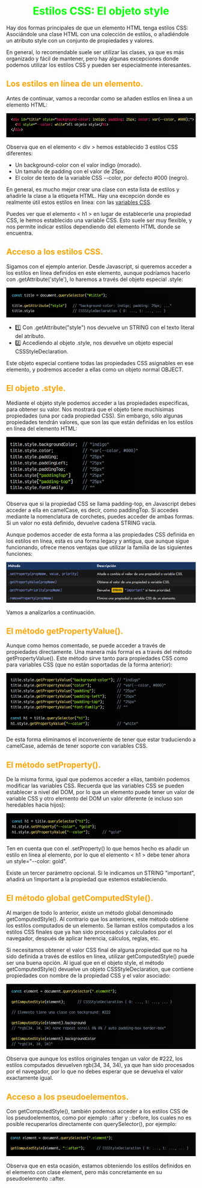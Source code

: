 # <span style="color:lime"><center>Estilos CSS: El objeto style</center></span>

Hay dos formas principales de que un elemento HTML tenga estilos CSS: Asociándole una clase HTML con una colección de estilos, o añadiéndole un atributo style con un conjunto de propiedades y valores.

En general, lo recomendable suele ser utilizar las clases, ya que es más organizado y fácil de mantener, pero hay algunas excepciones donde podemos utilizar los estilos CSS y pueden ser especialmente interesantes.

## <span style="color:orange">Los estilos en línea de un elemento.</span>

Antes de continuar, vamos a recordar como se añaden estilos en línea a un elemento HTML:

![alt text](./imagenes-el-objeto-style-css/image.png)

Observa que en el elemento < div > hemos establecido 3 estilos CSS diferentes:

   - Un background-color con el valor indigo (morado).
   - Un tamaño de padding con el valor de 25px.
   - El color de texto de la variable CSS --color, por defecto #000 (negro).

En general, es mucho mejor crear una clase con esta lista de estilos y añadirle la clase a la etiqueta HTML. Hay una excepción donde es realmente útil estos estilos en linea: con las [variables CSS](https://lenguajecss.com/css/variables-css/css-custom-properties/).

Puedes ver que el elemento < h1 > en lugar de establecerle una propiedad CSS, le hemos establecido una variable CSS. Esto suele ser muy flexible, y nos permite indicar estilos dependiendo del elemento HTML donde se encuentra.

## <span style="color:orange">Acceso a los estilos CSS.</span>
Sigamos con el ejemplo anterior. Desde Javascript, si queremos acceder a los estilos en línea definidos en este elemento, aunque podríamos hacerlo con .getAttribute('style'), lo haremos a través del objeto especial .style:

![alt text](./imagenes-el-objeto-style-css/image-1.png)


   - 1️⃣ Con .getAttribute("style") nos devuelve un STRING con el texto literal del atributo.
   - 2️⃣ Accediendo al objeto .style, nos devuelve un objeto especial CSSStyleDeclaration.

Este objeto especial contiene todas las propiedades CSS asignables en ese elemento, y podremos acceder a ellas como un objeto normal OBJECT.

## <span style="color:orange">El objeto .style.</span>
Mediante el objeto style podemos acceder a las propiedades especificas, para obtener su valor. Nos mostrará que el objeto tiene muchísimas propiedades (una por cada propiedad CSS). Sin embargo, sólo algunas propiedades tendrán valores, que son las que están definidas en los estilos en línea del elemento HTML:

![alt text](./imagenes-el-objeto-style-css/image-2.png)

Observa que si la propiedad CSS se llama padding-top, en Javascript debes acceder a ella en camelCase, es decir, como paddingTop. Si accedes mediante la nomenclatura de corchetes, puedes acceder de ambas formas. Si un valor no está definido, devuelve cadena STRING vacía.

Aunque podemos acceder de esta forma a las propiedades CSS definida en los estilos en línea, esta es una forma legacy y antigua, que aunque sigue funcionando, ofrece menos ventajas que utilizar la familia de las siguientes funciones:

![alt text](./imagenes-el-objeto-style-css/image-3.png)

Vamos a analizarlos a continuación.

## <span style="color:orange">El método getPropertyValue().</span>
Aunque como hemos comentado, se puede acceder a través de propiedades directamente. Una manera más formal es a través del método getPropertyValue(). Este método sirve tanto para propiedades CSS como para variables CSS (que no están soportadas de la forma anterior):

![alt text](./imagenes-el-objeto-style-css/image-4.png)

De esta forma eliminamos el inconveniente de tener que estar traduciendo a camelCase, además de tener soporte con variables CSS.

## <span style="color:orange">El método setProperty().</span>
De la misma forma, igual que podemos acceder a ellas, también podemos modificar las variables CSS. Recuerda que las variables CSS se pueden establecer a nivel del DOM, por lo que un elemento puede tener un valor de variable CSS y otro elemento del DOM un valor diferente (e incluso son heredables hacia hijos):

![alt text](./imagenes-el-objeto-style-css/image-5.png)

Ten en cuenta que con el .setProperty() lo que hemos hecho es añadir un estilo en línea al elemento, por lo que el elemento < h1 > debe tener ahora un style="--color: gold".

Existe un tercer parámetro opcional. Si le indicamos un STRING "important", añadirá un !important a la propiedad que estemos estableciendo.

## <span style="color:orange">El método global getComputedStyle().</span>
Al margen de todo lo anterior, existe un método global denominado getComputedStyle(). Al contrario que los anteriores, este método obtiene los estilos computados de un elemento. Se llaman estilos computados a los estilos CSS finales que ya han sido procesados y calculados por el navegador, después de aplicar herencia, cálculos, reglas, etc.

Si necesitamos obtener el valor CSS final de alguna propiedad que no ha sido definida a través de estilos en línea, utilizar getComputedStyle() puede ser una buena opción. Al igual que en el objeto style, el método getComputedStyle() devuelve un objeto CSSStyleDeclaration, que contiene propiedades con nombre de la propiedad CSS y el valor asociado:

![alt text](./imagenes-el-objeto-style-css/image-6.png)

Observa que aunque los estilos originales tengan un valor de #222, los estilos computados devuelven rgb(34, 34, 34), ya que han sido procesados por el navegador, por lo que no debes esperar que se devuelva el valor exactamente igual.

## <span style="color:orange">Acceso a los pseudoelementos.</span>
Con getComputedStyle(), también podemos acceder a los estilos CSS de los pseudoelementos, como por ejemplo ::after y ::before, los cuales no es posible recuperarlos directamente con querySelector(), por ejemplo:

![alt text](./imagenes-el-objeto-style-css/image-7.png)

Observa que en esta ocasión, estamos obteniendo los estilos definidos en el elemento con clase element, pero más concretamente en su pseudoelemento ::after.